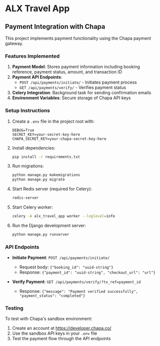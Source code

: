 # ALX Travel App

## Payment Integration with Chapa

This project implements payment functionality using the Chapa payment gateway.

### Features Implemented

1. **Payment Model**: Stores payment information including booking reference, payment status, amount, and transaction ID
2. **Payment API Endpoints**:
   - `POST /api/payments/initiate/` - Initiates payment process
   - `GET /api/payments/verify/` - Verifies payment status
3. **Celery Integration**: Background task for sending confirmation emails
4. **Environment Variables**: Secure storage of Chapa API keys

### Setup Instructions

1. Create a `.env` file in the project root with:
   ```
   DEBUG=True
   SECRET_KEY=your-secret-key-here
   CHAPA_SECRET_KEY=your-chapa-secret-key-here
   ```

2. Install dependencies:
   ```bash
   pip install -r requirements.txt
   ```

3. Run migrations:
   ```bash
   python manage.py makemigrations
   python manage.py migrate
   ```

4. Start Redis server (required for Celery):
   ```bash
   redis-server
   ```

5. Start Celery worker:
   ```bash
   celery -A alx_travel_app worker --loglevel=info
   ```

6. Run the Django development server:
   ```bash
   python manage.py runserver
   ```

### API Endpoints

- **Initiate Payment**: `POST /api/payments/initiate/`
  - Request body: `{"booking_id": "uuid-string"}`
  - Response: `{"payment_id": "uuid-string", "checkout_url": "url"}`

- **Verify Payment**: `GET /api/payments/verify/?tx_ref=payment_id`
  - Response: `{"message": "Payment verified successfully", "payment_status": "completed"}`

### Testing

To test with Chapa's sandbox environment:
1. Create an account at https://developer.chapa.co/
2. Use the sandbox API keys in your `.env` file
3. Test the payment flow through the API endpoints

